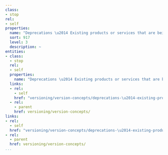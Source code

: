 ```yaml
---
class:
- stop
rel:
- self
properties:
  name: "Deprecations \u2014 Existing products or services that are being removed."
  sort: 917
  level: 3
  description: ~
entities:
- class:
  - stop
  rel:
  - self
  properties:
    name: "Deprecations \u2014 Existing products or services that are being removed."
  links:
  - rel:
    - self
    href: "versioning/version-concepts/deprecations-\u2014-existing-products-or-services-that-are-being-removed..md"
  - rel:
    - parent
    href: versioning/version-concepts/
links:
- rel:
  - self
  href: "versioning/version-concepts/deprecations-\u2014-existing-products-or-services-that-are-being-removed..md"
- rel:
  - parent
  href: versioning/version-concepts/
...
```

